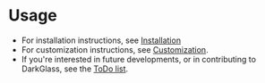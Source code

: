# Usage

   * For installation instructions, see [Installation](Installation.md)
   * For customization instructions, see [Customization](Customization.md).
   * If you're interested in future developments, or in contributing to DarkGlass, see the [ToDo list](ToDo.md).